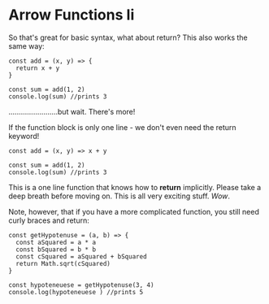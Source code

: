 # Arrow Functions Ii

So that's great for basic syntax, what about return? This also works the same way:
```
const add = (x, y) => {
  return x + y
}

const sum = add(1, 2) 
console.log(sum) //prints 3
```
  

........................but wait. There's more!

  

If the function block is only one line - we don't even need the return keyword!
```
const add = (x, y) => x + y

const sum = add(1, 2) 
console.log(sum) //prints 3
```
  

This is a one line function that knows how to **return** implicitly. Please take a deep breath before moving on. This is all very exciting stuff. _Wow_.

  

Note, however, that if you have a more complicated function, you still need curly braces and return:

  
```
const getHypotenuse = (a, b) => {
  const aSquared = a * a
  const bSquared = b * b
  const cSquared = aSquared + bSquared
  return Math.sqrt(cSquared)
}

const hypoteneuese = getHypotenuse(3, 4) 
console.log(hypoteneuese ) //prints 5
```